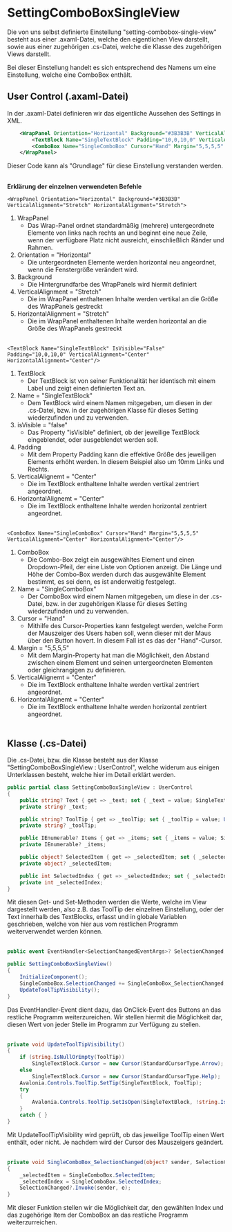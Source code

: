 # SettingComboBoxSingleView

Die von uns selbst definierte Einstellung "setting-combobox-single-view" besteht aus einer .axaml-Datei, welche den eigentlichen View darstellt, sowie aus einer zugehörigen .cs-Datei, welche die Klasse des zugehörigen Views darstellt.

Bei dieser Einstellung handelt es sich entsprechend des Namens um eine Einstellung, welche eine ComboBox enthält. 

## User Control (.axaml-Datei)

In der .axaml-Datei definieren wir das eigentliche Aussehen des Settings in XML.

```XML
	<WrapPanel Orientation="Horizontal" Background="#3B3B3B" VerticalAlignment="Stretch" HorizontalAlignment="Stretch">
	    <TextBlock Name="SingleTextBlock" Padding="10,0,10,0" VerticalAlignment="Center" HorizontalAlignment="Center"/>
	    <ComboBox Name="SingleComboBox" Cursor="Hand" Margin="5,5,5,5" VerticalAlignment="Center" HorizontalAlignment="Center"/>
    </WrapPanel>
```

Dieser Code kann als "Grundlage" für diese Einstellung verstanden werden.<br><br>

**Erklärung der einzelnen verwendeten Befehle**

`<WrapPanel Orientation="Horizontal" Background="#3B3B3B" VerticalAlignment="Stretch" HorizontalAlignment="Stretch">`
1. WrapPanel
   - Das Wrap-Panel ordnet standardmäßig (mehrere) untergeordnete Elemente von links nach rechts an und beginnt eine neue Zeile, wenn der verfügbare Platz nicht ausreicht, einschließlich Ränder und Rahmen.
2. Orientation = "Horizontal"
   - Die untergeordneten Elemente werden horizontal neu angeordnet, wenn die Fenstergröße verändert wird.
3. Background 
   - Die Hintergrundfarbe des WrapPanels wird hiermit definiert
4. VerticalAlignment = "Stretch"
   - Die im WrapPanel enthaltenen Inhalte werden vertikal an die Größe des WrapPanels gestreckt
5. HorizontalAlignment = "Stretch"
   - Die im WrapPanel enthaltenen Inhalte werden horizontal an die Größe des WrapPanels gestreckt
<br><br>

`<TextBlock Name="SingleTextBlock" IsVisible="False" Padding="10,0,10,0" VerticalAlignment="Center" HorizontalAlignment="Center"/>`
1. TextBlock
   - Der TextBlock ist von seiner Funktionalität her identisch mit einem Label und zeigt einen definierten Text an. 
2. Name = "SingleTextBlock"
   - Dem TextBlock wird einem Namen mitgegeben, um diesen in der .cs-Datei, bzw. in der zugehörigen Klasse für dieses Setting wiederzufinden und zu verwenden.
3. isVisible = "false"
   - Das Property "isVisible" definiert, ob der jeweilige TextBlock eingeblendet, oder ausgeblendet werden soll.
4. Padding
   - Mit dem Property Padding kann die effektive Größe des jeweiligen Elements erhöht werden. In diesem Beispiel also um 10mm Links und Rechts.
5. VerticalAlignemt = "Center"
   - Die im TextBlock enthaltene Inhalte werden vertikal zentriert angeordnet.
6. HorizontalAlignemt = "Center"
   - Die im TextBlock enthaltene Inhalte werden horizontal zentriert angeordnet.
<br><br>

`<ComboBox Name="SingleComboBox" Cursor="Hand" Margin="5,5,5,5" VerticalAlignment="Center" HorizontalAlignment="Center"/>`
1. ComboBox 
   - Die Combo-Box zeigt ein ausgewähltes Element und einen Dropdown-Pfeil, der eine Liste von Optionen anzeigt. Die Länge und Höhe der Combo-Box werden durch das ausgewählte Element bestimmt, es sei denn, es ist anderweitig festgelegt.
2. Name = "SingleComboBox"
   - Der ComboBox wird einem Namen mitgegeben, um diese in der .cs-Datei, bzw. in der zugehörigen Klasse für dieses Setting wiederzufinden und zu verwenden.
3. Cursor = "Hand"
   - Mithilfe des Cursor-Properties kann festgelegt werden, welche Form der Mauszeiger des Users haben soll, wenn dieser mit der Maus über den Button hovert. In diesem Fall ist es das der "Hand"-Cursor.
4. Margin = "5,5,5,5"
   - Mit dem Margin-Property hat man die Möglichkeit, den Abstand zwischen einem Element und seinen untergeordneten Elementen oder gleichrangigen zu definieren.
5. VerticalAlignemt = "Center"
   - Die im TextBlock enthaltene Inhalte werden vertikal zentriert angeordnet.
6. HorizontalAlignemt = "Center"
   - Die im TextBlock enthaltene Inhalte werden horizontal zentriert angeordnet.
<br><br>

## Klasse (.cs-Datei) 
Die .cs-Datei, bzw. die Klasse besteht aus der Klasse "SettingComboBoxSingleView : UserControl", welche widerum aus einigen Unterklassen besteht, welche hier im Detail erklärt werden.
```csharp
public partial class SettingComboBoxSingleView : UserControl
{
    public string? Text { get => _text; set { _text = value; SingleTextBlock.Text = value; } }
    private string? _text;

    public string? ToolTip { get => _toolTip; set { _toolTip = value; UpdateToolTipVisibility(); } }
    private string? _toolTip;

    public IEnumerable? Items { get => _items; set { _items = value; SingleComboBox.ItemsSource = value; } }
    private IEnumerable? _items;

    public object? SelectedItem { get => _selectedItem; set { _selectedItem = value; SingleComboBox.SelectedItem = value?.ToString(); } }
    private object? _selectedItem;

    public int SelectedIndex { get => _selectedIndex; set { _selectedIndex = value; SingleComboBox.SelectedIndex = value; } }
    private int _selectedIndex;
}
```
Mit diesen Get- und Set-Methoden werden die Werte, welche im View dargestellt werden, also z.B. das ToolTip der einzelnen Einstellung, oder der Text innerhalb des TextBlocks, erfasst und in globale Variablen geschrieben, welche von hier aus vom restlichen Programm weiterverwendet werden können.
<br><br>

```csharp
public event EventHandler<SelectionChangedEventArgs>? SelectionChanged;

public SettingComboBoxSingleView()
{
    InitializeComponent();
    SingleComboBox.SelectionChanged += SingleComboBox_SelectionChanged;
    UpdateToolTipVisibility();
}
```
Das EventHandler-Event dient dazu, das OnClick-Event des Buttons an das restliche Programm weiterzureichen.
Wir stellen hiermit die Möglichkeit dar, diesen Wert von jeder Stelle im Programm zur Verfügung zu stellen. 
<br><br>

```csharp
private void UpdateToolTipVisibility()
{
    if (string.IsNullOrEmpty(ToolTip))
        SingleTextBlock.Cursor = new Cursor(StandardCursorType.Arrow);
    else
        SingleTextBlock.Cursor = new Cursor(StandardCursorType.Help);
    Avalonia.Controls.ToolTip.SetTip(SingleTextBlock, ToolTip);
    try
    {
        Avalonia.Controls.ToolTip.SetIsOpen(SingleTextBlock, !string.IsNullOrEmpty(ToolTip));
    }
    catch { }
}
```
Mit UpdateToolTipVisibility wird geprüft, ob das jeweilige ToolTip einen Wert enthält, oder nicht. Je nachdem wird der Cursor des Mauszeigers geändert.
<br><br>

```csharp
private void SingleComboBox_SelectionChanged(object? sender, SelectionChangedEventArgs e)
{
    _selectedItem = SingleComboBox.SelectedItem;
    _selectedIndex = SingleComboBox.SelectedIndex;
    SelectionChanged?.Invoke(sender, e);
}
```
Mit dieser Funktion stellen wir die Möglichkeit dar, den gewählten Index und das zugehörige Item der ComboBox an das restliche Programm weiterzurreichen.
